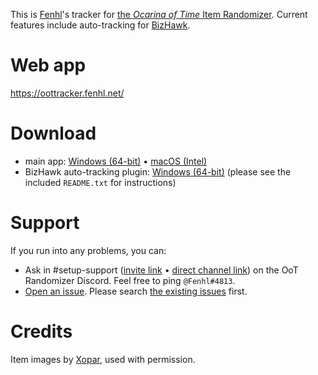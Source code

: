 This is [Fenhl](https://github.com/fenhl)'s tracker for [the *Ocarina of Time* Item Randomizer](https://ootrandomizer.com/). Current features include auto-tracking for [BizHawk](http://tasvideos.org/BizHawk.html).

# Web app

<https://oottracker.fenhl.net/>

# Download

* main app: [Windows (64-bit)](https://github.com/fenhl/oottracker/releases/latest/download/oottracker-win64.exe) • [macOS (Intel)](https://github.com/fenhl/oottracker/releases/latest/download/oottracker-mac-intel.dmg)
* BizHawk auto-tracking plugin: [Windows (64-bit)](https://github.com/fenhl/oottracker/releases/latest/download/oottracker-bizhawk-win64.zip) (please see the included `README.txt` for instructions)

# Support

If you run into any problems, you can:

* Ask in #setup-support ([invite link](https://discord.gg/BGRrKKn) • [direct channel link](https://discord.com/channels/274180765816848384/476723801032491008)) on the OoT Randomizer Discord. Feel free to ping `@Fenhl#4813`.
* [Open an issue](https://github.com/fenhl/oottracker/issues/new). Please search [the existing issues](https://github.com/fenhl/oottracker/issues) first.

# Credits

Item images by [Xopar](https://github.com/matthewkirby), used with permission.

